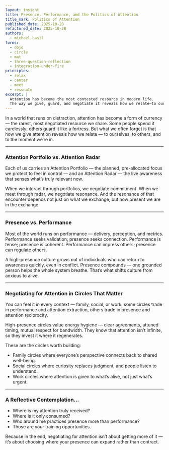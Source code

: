 ```yaml
---
layout: insight
title: Presence, Performance, and the Politics of Attention
title_mark: Politics of Attention
published_date: 2025-10-28
refactored_date: 2025-10-28
authors:
  - michael-basil
forms: 
  - dojo
  - circle
  - mat
  - three-question-reflection
  - integration-under-fire
principles:
  - relax
  - center
  - meet
  - resonate
excerpt: |
  Attention has become the most contested resource in modern life. 
  The way we give, guard, and negotiate it reveals how we relate—to ourselves, to others, and to the moment we're in.
---
```


In a world that runs on distraction, attention has become a form of currency — the rarest, most negotiated resource we share. Some people spend it carelessly; others guard it like a fortress. But what we often forget is that how we give attention reveals how we relate — to ourselves, to others, and to the moment we’re in.

---

### Attention Portfolio vs. Attention Radar

Each of us carries an Attention Portfolio — the planned, pre-allocated focus we protect to feel in control — and an Attention Radar — the live awareness that senses what’s truly relevant now.  

When we interact through portfolios, we negotiate commitment. When we meet through radar, we negotiate resonance. And the resonance of that encounter depends not just on what we exchange, but how present we are in the exchange.  

---

### Presence vs. Performance

Most of the world runs on performance — delivery, perception, and metrics. Performance seeks validation; presence seeks connection. Performance is tense; presence is coherent. Performance can impress others; presence can regulate others.  

A high-presence culture grows out of individuals who can return to awareness quickly, even in conflict. Presence compounds — one grounded person helps the whole system breathe. That’s what shifts culture from anxious to alive.  

---

### Negotiating for Attention in Circles That Matter

You can feel it in every context — family, social, or work: some circles trade in performance and attention extraction, others trade in presence and attention reciprocity.  

High-presence circles value energy hygiene — clear agreements, attuned timing, mutual respect for bandwidth. They know that attention isn’t infinite, so they invest it where it regenerates.  

These are the circles worth building:  

- Family circles where everyone’s perspective connects back to shared well-being.  
- Social circles where curiosity replaces judgment, and people listen to understand.  
- Work circles where attention is given to what’s alive, not just what’s urgent.  

---

### A Reflective Contemplation…

-  Where is my attention truly received?  
-  Where is it only consumed?  
-  Who around me practices presence more than performance?  
-  Those are your training opportunities.  

Because in the end, negotiating for attention isn’t about getting more of it — it’s about choosing where your presence can expand rather than contract.
